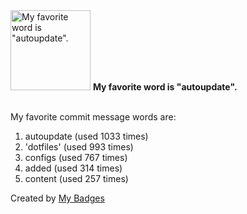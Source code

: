 <img src="https://my-badges.github.io/my-badges/favorite-word.png" alt="My favorite word is &quot;autoupdate&quot;." title="My favorite word is &quot;autoupdate&quot;." width="128">
<strong>My favorite word is &quot;autoupdate&quot;.</strong>
<br><br>

My favorite commit message words are:

1. autoupdate (used 1033 times)
2. 'dotfiles' (used 993 times)
3. configs (used 767 times)
4. added (used 314 times)
5. content (used 257 times)


Created by <a href="https://github.com/my-badges/my-badges">My Badges</a>